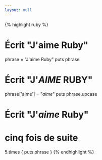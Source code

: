 ```yaml
---
layout: null
---
```


{% highlight ruby %}
# Écrit "J'aime Ruby"
phrase = "J'aime Ruby"
puts phrase

# Écrit "J'*AIME* RUBY"
phrase['aime'] = "*aime*"
puts phrase.upcase

# Écrit "J'*aime* Ruby"
# cinq fois de suite
5.times { puts phrase }
{% endhighlight %}
